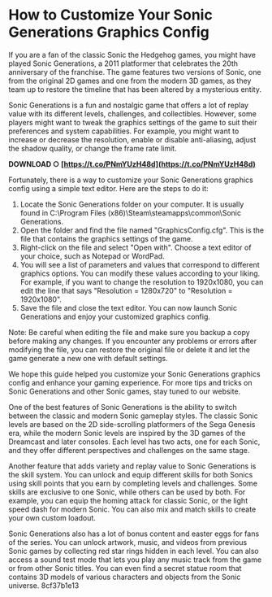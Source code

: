 # How to Customize Your Sonic Generations Graphics Config
 
If you are a fan of the classic Sonic the Hedgehog games, you might have played Sonic Generations, a 2011 platformer that celebrates the 20th anniversary of the franchise. The game features two versions of Sonic, one from the original 2D games and one from the modern 3D games, as they team up to restore the timeline that has been altered by a mysterious entity.
 
Sonic Generations is a fun and nostalgic game that offers a lot of replay value with its different levels, challenges, and collectibles. However, some players might want to tweak the graphics settings of the game to suit their preferences and system capabilities. For example, you might want to increase or decrease the resolution, enable or disable anti-aliasing, adjust the shadow quality, or change the frame rate limit.
 
**DOWNLOAD ○ [https://t.co/PNmYUzH48d](https://t.co/PNmYUzH48d)**


 
Fortunately, there is a way to customize your Sonic Generations graphics config using a simple text editor. Here are the steps to do it:
 
1. Locate the Sonic Generations folder on your computer. It is usually found in C:\Program Files (x86)\Steam\steamapps\common\Sonic Generations.
2. Open the folder and find the file named "GraphicsConfig.cfg". This is the file that contains the graphics settings of the game.
3. Right-click on the file and select "Open with". Choose a text editor of your choice, such as Notepad or WordPad.
4. You will see a list of parameters and values that correspond to different graphics options. You can modify these values according to your liking. For example, if you want to change the resolution to 1920x1080, you can edit the line that says "Resolution = 1280x720" to "Resolution = 1920x1080".
5. Save the file and close the text editor. You can now launch Sonic Generations and enjoy your customized graphics config.

Note: Be careful when editing the file and make sure you backup a copy before making any changes. If you encounter any problems or errors after modifying the file, you can restore the original file or delete it and let the game generate a new one with default settings.
 
We hope this guide helped you customize your Sonic Generations graphics config and enhance your gaming experience. For more tips and tricks on Sonic Generations and other Sonic games, stay tuned to our website.
  
One of the best features of Sonic Generations is the ability to switch between the classic and modern Sonic gameplay styles. The classic Sonic levels are based on the 2D side-scrolling platformers of the Sega Genesis era, while the modern Sonic levels are inspired by the 3D games of the Dreamcast and later consoles. Each level has two acts, one for each Sonic, and they offer different perspectives and challenges on the same stage.
 
Another feature that adds variety and replay value to Sonic Generations is the skill system. You can unlock and equip different skills for both Sonics using skill points that you earn by completing levels and challenges. Some skills are exclusive to one Sonic, while others can be used by both. For example, you can equip the homing attack for classic Sonic, or the light speed dash for modern Sonic. You can also mix and match skills to create your own custom loadout.
 
Sonic Generations also has a lot of bonus content and easter eggs for fans of the series. You can unlock artwork, music, and videos from previous Sonic games by collecting red star rings hidden in each level. You can also access a sound test mode that lets you play any music track from the game or from other Sonic titles. You can even find a secret statue room that contains 3D models of various characters and objects from the Sonic universe.
 8cf37b1e13
 
